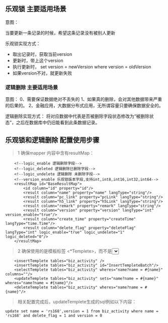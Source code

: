 ## 乐观锁 主要适用场景
意图：

当要更新一条记录的时候，希望这条记录没有被别人更新

乐观锁实现方式：

* 取出记录时，获取当前version
* 更新时，带上这个version
* 执行更新时， set version = newVersion where version = oldVersion
* 如果version不对，就更新失败

### 逻辑删除 主要适用场景
意图：
0、需要保证数据绝对不丢失的
1、如果真的删除，会对其他数据带来严重的后果的。
2、金融应用，大数据分布式应用，无所谓容量只要确保数据安全的。

逻辑删除实现方式：
将对应数据中代表是否被删除字段状态修改为“被删除状态”，之后在数据库中仍旧能看到此条数据记录。

## 乐观锁和逻辑删除 配置使用步骤

> 1 确保mapper 内容中含有resultMap：
```
    <!--logic_enable 逻辑删除字段-->
    <!--logic_deleted 逻辑删除已删除字段-->
    <!--logic_undelete 逻辑删除 未删除字段-->
    <!--version_enable 乐观锁版本字段,支持int,int8,int16,int32,int64-->
    <resultMap id="BaseResultMap">
        <id column="id" property="id"/>
        <result column="name" property="name" langType="string"/>
        <result column="pc_link" property="pcLink" langType="string"/>
        <result column="h5_link" property="h5Link" langType="string"/>
        <result column="remark" property="remark" langType="string"/>
        <result column="version" property="version" langType="int" version_enable="true"/>
        <result column="create_time" property="createTime" langType="time.Time"/>
        <result column="delete_flag" property="deleteFlag" langType="int" logic_enable="true" logic_undelete="1" logic_deleted="0"/>
    </resultMap>
```
>2 确保使用的是模板标签 <*Templete>，而不是<insert><update><delete><select>.例如：
```
    <insertTemplete tables="biz_activity" />
    <insertTemplete tables="biz_activity" id="InsertTempleteBatch"/>
    <selectTemplete tables="biz_activity" wheres="name?name = #{name}" columns=""/>
    <updateTemplete tables="biz_activity" sets="name?name = #{name}" wheres="name?name = #{name}"/>
    <deleteTemplete tables="biz_activity" wheres="name?name = #{name}"/>
```

>相关配置完成后，updateTemplete生成的sql例如以下内容：
```
update set name = 'rs168',version = 1 from biz_activity where name = 'rs168' and delete_flag = 1 and version = 0
```